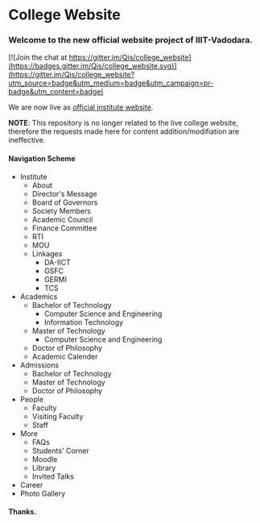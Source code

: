 # College Website
### Welcome to the new official website project of IIIT-Vadodara. 

[![Join the chat at https://gitter.im/Qis/college_website](https://badges.gitter.im/Qis/college_website.svg)](https://gitter.im/Qis/college_website?utm_source=badge&utm_medium=badge&utm_campaign=pr-badge&utm_content=badge)

We are now live as [official institute website](http://Qiscet.edu.in/).

**NOTE**: This repository is no longer related to the live college website, therefore the requests made here for content addition/modifiation are ineffective.


#### Navigation Scheme
* Institute
    * About
    * Director's Message
    * Board of Governors
    * Society Members
    * Academic Council
    * Finance Committee
    * RTI
    * MOU
    * Linkages
        * DA-IICT
        * GSFC
        * GERMI
        * TCS
* Academics
    * Bachelor of Technology
        * Computer Science and Engineering
        * Information Technology
    * Master of Technology
        * Computer Science and Engineering
    * Doctor of Philosophy
    * Academic Calender
* Admissions
    * Bachelor of Technology
    * Master of Technology
    * Doctor of Philosophy
* People
    * Faculty
    * Visiting Faculty
    * Staff
* More
    * FAQs
    * Students' Corner
    * Moodle
    * Library
    * Invited Talks
* Career
* Photo Gallery


#### Thanks.

